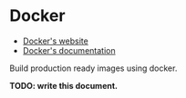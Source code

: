 # Docker

* [Docker's website](https://www.docker.com/)
* [Docker's documentation](https://docs.docker.com/)

Build production ready images using docker.

**TODO: write this document.**
